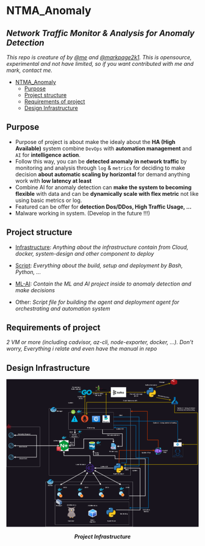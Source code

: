# NTMA_Anomaly

<h2><em>Network Traffic Monitor & Analysis for Anomaly Detection</em></h2>

*This repo is creature of by [@me](https://github.com/Xeus-Territory) and [@markpage2k1](https://github.com/MarkPage2k1). This is opensource, experimental and not have limited, so if you want contributed with me and mark, contact me.*

- [NTMA\_Anomaly](#ntma_anomaly)
  - [Purpose](#purpose)
  - [Project structure](#project-structure)
  - [Requirements of project](#requirements-of-project)
  - [Design Infrastructure](#design-infrastructure)


## Purpose
- Purpose of project is about make the idealy about the **HA (High Available)** system combine `DevOps` with **automation management** and `AI` for **intelligence action**.
- Follow this way, you can be **detected anomaly in network traffic** by monitoring and analysis through `log` & `metrics` for deciding to make decision **about automatic scaling by horizontal** for demand anything work with **low latency at least**
- Combine AI for anomaly detection can **make the system to becoming flexible** with data and can be **dynamically scale with flex metric** not like using basic metrics or log.
- Featured can be offer for **detection Dos/DDos, High Traffic Usage, ...**
- Malware working in system. (Develop in the future !!!)

## Project structure

- [Infrastructure](./Infrastructure/README.md): *Anything about the infrastructure contain from Cloud, docker, system-design and other component to deploy*

- [Script](./Script/README.md): *Everything about the build, setup and deployment by Bash, Python, ...*

- [ML-AI](./ML-AI/README.md): *Contain the ML and AI project inside to anomaly detection and make decisions*

- Other: *Script file for building the agent and deployment agent for orchestrating and automation system*

## Requirements of project

*2 VM or more (including cadvisor, az-cli, node-exporter, docker, ...). Don't worry, Everything i relate and even have the manual in repo*

## Design Infrastructure

<div align="center">
	<img src="./Infrastructure/design/LocalInfra.drawio.png">
    <strong><em><p style="text-align: center;">Project Infrastructure</p></em></strong>
</div>
